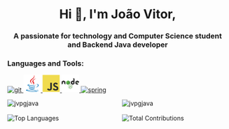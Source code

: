 <h1 align="center">Hi 👋, I'm João Vitor,</h1>
<h3 align="center">A passionate for technology and Computer Science student and Backend Java developer</h3>

<h3 align="left">Languages and Tools:</h3>
<p align="left">
  <a href="https://git-scm.com/" target="_blank" rel="noreferrer">
    <img src="https://www.vectorlogo.zone/logos/git-scm/git-scm-icon.svg" alt="git" width="40" height="40"/>
  </a>
  <a href="https://www.java.com" target="_blank" rel="noreferrer">
    <img src="https://raw.githubusercontent.com/devicons/devicon/master/icons/java/java-original.svg" alt="java" width="40" height="40"/>
  </a>
  <a href="https://developer.mozilla.org/en-US/docs/Web/JavaScript" target="_blank" rel="noreferrer">
    <img src="https://raw.githubusercontent.com/devicons/devicon/master/icons/javascript/javascript-original.svg" alt="javascript" width="40" height="40"/>
  </a>
  <a href="https://nodejs.org" target="_blank" rel="noreferrer">
    <img src="https://raw.githubusercontent.com/devicons/devicon/master/icons/nodejs/nodejs-original-wordmark.svg" alt="nodejs" width="40" height="40"/>
  </a>
  <a href="https://spring.io/" target="_blank" rel="noreferrer">
    <img src="https://www.vectorlogo.zone/logos/springio/springio-icon.svg" alt="spring" width="40" height="40"/>
  </a>
</p>

<div style="display: flex; justify-content: center;">
  <div style="flex: 1; margin-right: 20px;">
    <img src="https://github-readme-stats.vercel.app/api?username=jvpgjava&show_icons=true&locale=en" alt="jvpgjava" />
  </div>
  <div style="flex: 1;">
    <img src="https://github-readme-streak-stats.herokuapp.com/?user=jvpgjava" alt="jvpgjava" />
  </div>
</div>

<br>

<div style="display: flex; justify-content: center;">
  <div style="flex: 1; margin-right: 20px;">
    <img src="https://github-readme-stats.vercel.app/api/top-langs/?username=jvpgjava&layout=compact" alt="Top Languages" />
  </div>
  <div style="flex: 1;">
    <img src="https://github-readme-stats.vercel.app/api?username=jvpgjava&show_icons=true&locale=en&hide=prs,issues,contribs" alt="Total Contributions" />
  </div>
</div>



